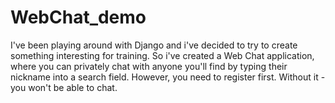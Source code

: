 # WebChat_demo

I've been playing around with Django and i've decided to try to create something interesting for training.
So i've created a Web Chat application, where you can privately chat with anyone you'll find by typing their nickname into a search field.
However, you need to register first. Without it - you won't be able to chat.

